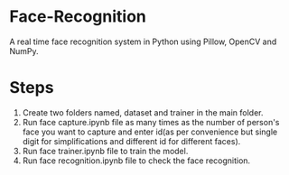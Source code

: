 # Face-Recognition

A real time face recognition system in Python using Pillow, OpenCV and NumPy.

# Steps
1. Create two folders named, dataset and trainer in the main folder.
2. Run face capture.ipynb file as many times as the number of person's face you want to capture and enter id(as per convenience but single digit for simplifications and different id for different faces).
3. Run face trainer.ipynb file to train the model.
4. Run face recognition.ipynb file to check the face recognition.
